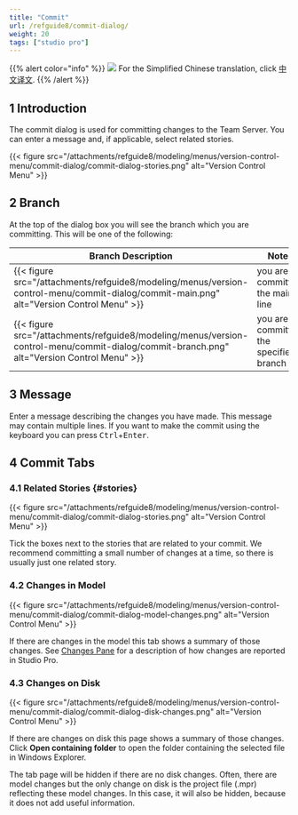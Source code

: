 ```yaml
---
title: "Commit"
url: /refguide8/commit-dialog/
weight: 20
tags: ["studio pro"]
---
```


{{% alert color="info" %}}
<img src="/attachments/china.png" class="d-inline-block" /> For the Simplified Chinese translation, click [中文译文](https://cdn.mendix.tencent-cloud.com/documentation/refguide8/commit-dialog.pdf).
{{% /alert %}}

## 1 Introduction

The commit dialog is used for committing changes to the Team Server. You can enter a message and, if applicable, select related stories.

{{< figure src="/attachments/refguide8/modeling/menus/version-control-menu/commit-dialog/commit-dialog-stories.png" alt="Version Control Menu" >}}

## 2 Branch

At the top of the dialog box you will see the branch which you are committing. This will be one of the following:

| Branch Description | Notes |
| --- | --- |
| {{< figure src="/attachments/refguide8/modeling/menus/version-control-menu/commit-dialog/commit-main.png" alt="Version Control Menu" >}} |  you are committing the main line |
| {{< figure src="/attachments/refguide8/modeling/menus/version-control-menu/commit-dialog/commit-branch.png" alt="Version Control Menu" >}} |  you are committing the specified branch |

## 3 Message

Enter a message describing the changes you have made. This message may contain multiple lines. If you want to make the commit using the keyboard you can press <kbd>Ctrl</kbd>+<kbd>Enter</kbd>.

## 4 Commit Tabs

### 4.1 Related Stories {#stories}

{{< figure src="/attachments/refguide8/modeling/menus/version-control-menu/commit-dialog/commit-dialog-stories.png" alt="Version Control Menu" >}}

Tick the boxes next to the stories that are related to your commit. We recommend committing a small number of changes at a time, so there is usually just one related story.

### 4.2 Changes in Model

{{< figure src="/attachments/refguide8/modeling/menus/version-control-menu/commit-dialog/commit-dialog-model-changes.png" alt="Version Control Menu" >}}

If there are changes in the model this tab shows a summary of those changes. See [Changes Pane](/refguide8/changes-pane/) for a description of how changes are reported in Studio Pro.

### 4.3 Changes on Disk

{{< figure src="/attachments/refguide8/modeling/menus/version-control-menu/commit-dialog/commit-dialog-disk-changes.png" alt="Version Control Menu" >}}

If there are changes on disk this page shows a summary of those changes. Click **Open containing folder** to open the folder containing the selected file in Windows Explorer.

The tab page will be hidden if there are no disk changes. Often, there are model changes but the only change on disk is the project file (.mpr) reflecting these model changes. In this case, it will also be hidden, because it does not add useful information.
